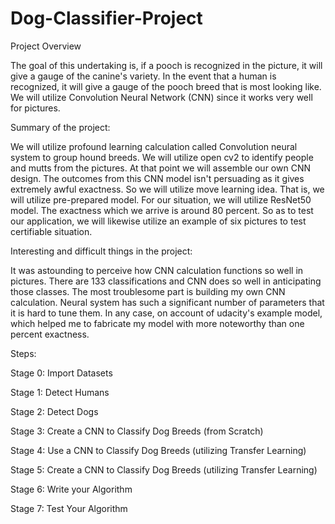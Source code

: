 # Dog-Classifier-Project

Project Overview 

The goal of this undertaking is, if a pooch is recognized in the picture, it will give a gauge of the canine's variety. In the event that a human is recognized, it will give a gauge of the pooch breed that is most looking like. We will utilize Convolution Neural Network (CNN) since it works very well for pictures. 

Summary of the project: 

We will utilize profound learning calculation called Convolution neural system to group hound breeds. We will utilize open cv2 to identify people and mutts from the pictures. At that point we will assemble our own CNN design. The outcomes from this CNN model isn't persuading as it gives extremely awful exactness. So we will utilize move learning idea. That is, we will utilize pre-prepared model. For our situation, we will utilize ResNet50 model. The exactness which we arrive is around 80 percent. So as to test our application, we will likewise utilize an example of six pictures to test certifiable situation. 

Interesting and difficult things in the project:

It was astounding to perceive how CNN calculation functions so well in pictures. There are 133 classifications and CNN does so well in anticipating those classes. The most troublesome part is building my own CNN calculation. Neural system has such a significant number of parameters that it is hard to tune them. In any case, on account of udacity's example model, which helped me to fabricate my model with more noteworthy than one percent exactness. 

Steps:

Stage 0: Import Datasets 

Stage 1: Detect Humans 

Stage 2: Detect Dogs 

Stage 3: Create a CNN to Classify Dog Breeds (from Scratch) 

Stage 4: Use a CNN to Classify Dog Breeds (utilizing Transfer Learning) 

Stage 5: Create a CNN to Classify Dog Breeds (utilizing Transfer Learning) 

Stage 6: Write your Algorithm 

Stage 7: Test Your Algorithm
